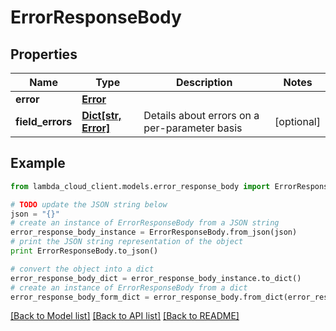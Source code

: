 # ErrorResponseBody


## Properties
Name | Type | Description | Notes
------------ | ------------- | ------------- | -------------
**error** | [**Error**](Error.md) |  | 
**field_errors** | [**Dict[str, Error]**](Error.md) | Details about errors on a per-parameter basis | [optional] 

## Example

```python
from lambda_cloud_client.models.error_response_body import ErrorResponseBody

# TODO update the JSON string below
json = "{}"
# create an instance of ErrorResponseBody from a JSON string
error_response_body_instance = ErrorResponseBody.from_json(json)
# print the JSON string representation of the object
print ErrorResponseBody.to_json()

# convert the object into a dict
error_response_body_dict = error_response_body_instance.to_dict()
# create an instance of ErrorResponseBody from a dict
error_response_body_form_dict = error_response_body.from_dict(error_response_body_dict)
```
[[Back to Model list]](../README.md#documentation-for-models) [[Back to API list]](../README.md#documentation-for-api-endpoints) [[Back to README]](../README.md)


